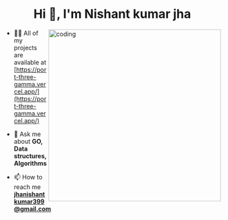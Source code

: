 <h1 align="center">Hi 👋, I'm Nishant kumar jha</h1>
<img align="right" alt="coding" width="400" src="https://www.milesweb.com/blog/wp-content/uploads/2025/07/best-ide-for-golang.png">

- 👨‍💻 All of my projects are available at [https://port-three-gamma.vercel.app/](https://port-three-gamma.vercel.app/)

- 💬 Ask me about **GO, Data structures, Algorithms**

- 📫 How to reach me **jhanishantkumar399@gmail.com**


